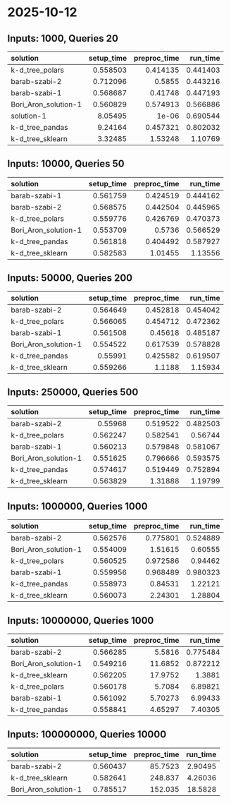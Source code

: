 # 2025-10-12

## Inputs: 1000, Queries 20

| solution             |   setup_time |   preproc_time |   run_time |
|:---------------------|-------------:|---------------:|-----------:|
| k-d_tree_polars      |     0.558503 |       0.414135 |   0.441403 |
| barab-szabi-2        |     0.712096 |       0.5855   |   0.443216 |
| barab-szabi-1        |     0.568687 |       0.41748  |   0.447193 |
| Bori_Aron_solution-1 |     0.560829 |       0.574913 |   0.566886 |
| solution-1           |     8.05495  |       1e-06    |   0.690544 |
| k-d_tree_pandas      |     9.24164  |       0.457321 |   0.802032 |
| k-d_tree_sklearn     |     3.32485  |       1.53248  |   1.10769  |

## Inputs: 10000, Queries 50

| solution             |   setup_time |   preproc_time |   run_time |
|:---------------------|-------------:|---------------:|-----------:|
| barab-szabi-1        |     0.561759 |       0.424519 |   0.444162 |
| barab-szabi-2        |     0.568575 |       0.442504 |   0.445965 |
| k-d_tree_polars      |     0.559776 |       0.426769 |   0.470373 |
| Bori_Aron_solution-1 |     0.553709 |       0.5736   |   0.566529 |
| k-d_tree_pandas      |     0.561818 |       0.404492 |   0.587927 |
| k-d_tree_sklearn     |     0.582583 |       1.01455  |   1.13556  |

## Inputs: 50000, Queries 200

| solution             |   setup_time |   preproc_time |   run_time |
|:---------------------|-------------:|---------------:|-----------:|
| barab-szabi-2        |     0.564649 |       0.452818 |   0.454042 |
| k-d_tree_polars      |     0.566065 |       0.454712 |   0.472362 |
| barab-szabi-1        |     0.561508 |       0.45618  |   0.485187 |
| Bori_Aron_solution-1 |     0.554522 |       0.617539 |   0.578828 |
| k-d_tree_pandas      |     0.55991  |       0.425582 |   0.619507 |
| k-d_tree_sklearn     |     0.559266 |       1.1188   |   1.15934  |

## Inputs: 250000, Queries 500

| solution             |   setup_time |   preproc_time |   run_time |
|:---------------------|-------------:|---------------:|-----------:|
| barab-szabi-2        |     0.55968  |       0.519522 |   0.482503 |
| k-d_tree_polars      |     0.562247 |       0.582541 |   0.56744  |
| barab-szabi-1        |     0.560213 |       0.579848 |   0.581067 |
| Bori_Aron_solution-1 |     0.551625 |       0.796666 |   0.593575 |
| k-d_tree_pandas      |     0.574617 |       0.519449 |   0.752894 |
| k-d_tree_sklearn     |     0.563829 |       1.31888  |   1.19799  |

## Inputs: 1000000, Queries 1000

| solution             |   setup_time |   preproc_time |   run_time |
|:---------------------|-------------:|---------------:|-----------:|
| barab-szabi-2        |     0.562576 |       0.775801 |   0.524889 |
| Bori_Aron_solution-1 |     0.554009 |       1.51615  |   0.60555  |
| k-d_tree_polars      |     0.560525 |       0.972586 |   0.94462  |
| barab-szabi-1        |     0.559956 |       0.968489 |   0.980323 |
| k-d_tree_pandas      |     0.558973 |       0.84531  |   1.22121  |
| k-d_tree_sklearn     |     0.560073 |       2.24301  |   1.28804  |

## Inputs: 10000000, Queries 1000

| solution             |   setup_time |   preproc_time |   run_time |
|:---------------------|-------------:|---------------:|-----------:|
| barab-szabi-2        |     0.566285 |        5.5816  |   0.775484 |
| Bori_Aron_solution-1 |     0.549216 |       11.6852  |   0.872212 |
| k-d_tree_sklearn     |     0.562205 |       17.9752  |   1.3881   |
| k-d_tree_polars      |     0.560178 |        5.7084  |   6.89821  |
| barab-szabi-1        |     0.561092 |        5.70273 |   6.99433  |
| k-d_tree_pandas      |     0.558841 |        4.65297 |   7.40305  |

## Inputs: 100000000, Queries 10000

| solution             |   setup_time |   preproc_time |   run_time |
|:---------------------|-------------:|---------------:|-----------:|
| barab-szabi-2        |     0.560437 |        85.7523 |    2.90495 |
| k-d_tree_sklearn     |     0.582641 |       248.837  |    4.26036 |
| Bori_Aron_solution-1 |     0.785517 |       152.035  |   18.5828  |